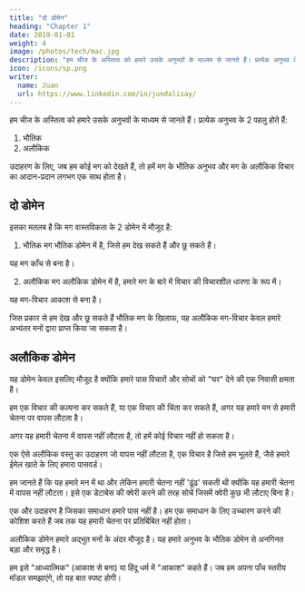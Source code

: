 ```yaml
---
title: "दो डोमेन"
heading: "Chapter 1"
date: 2019-01-01
weight: 4
image: /photos/tech/mac.jpg
description: "हम चीज के अस्तित्व को हमारे उसके अनुभवों के माध्यम से जानते हैं। प्रत्येक अनुभव के 2 पहलु होते हैं"
icon: /icons/sp.png
writer:
  name: Juan
  url: https://www.linkedin.com/in/jundalisay/
---
```



हम चीज के अस्तित्व को हमारे उसके अनुभवों के माध्यम से जानते हैं। प्रत्येक अनुभव के 2 पहलु होते हैं:

1. भौतिक
2. अलौकिक

उदाहरण के लिए, जब हम कोई मग को देखते हैं, तो हमें मग के भौतिक अनुभव और मग के अलौकिक विचार का आदान-प्रदान लगभग एक साथ होता है।


## दो डोमेन

इसका मतलब है कि मग वास्तविकता के 2 डोमेन में मौजूद है:

1. भौतिक मग भौतिक डोमेन में है, जिसे हम देख सकते हैं और छू सकते हैं।

यह मग काँच से बना है।

2. अलौकिक मग अलौकिक डोमेन में है, हमारे मग के बारे में विचार की विचारशील धारणा के रूप में।

यह मग-विचार आकाश से बना है।

जिस प्रकार से हम देख और छू सकते हैं भौतिक मग के खिलाफ, यह अलौकिक मग-विचार केवल हमारे अभ्यंतर मनों द्वारा प्राप्त किया जा सकता है।


## अलौकिक डोमेन

यह डोमेन केवल इसलिए मौजूद है क्योंकि हमारे पास विचारों और सोचों को "घर" देने की एक निवासी क्षमता है।

हम एक विचार की कल्पना कर सकते हैं, या एक विचार की चिंता कर सकते हैं, अगर यह हमारे मन से हमारी चेतना पर वापस लौटता है।

अगर यह हमारी चेतना में वापस नहीं लौटता है, तो हमें कोई विचार नहीं हो सकता है।

एक ऐसे अलौकिक वस्तु का उदाहरण जो वापस नहीं लौटता है, एक विचार है जिसे हम भूलते हैं, जैसे हमारे ईमेल खाते के लिए हमारा पासवर्ड।

हम जानते हैं कि यह हमारे मन में था और लेकिन हमारी चेतना नहीं 'ढूंढ' सकती थी क्योंकि यह हमारी चेतना में वापस नहीं लौटता। इसे एक डेटाबेस की क्वेरी करने की तरह सोचें जिसमें क्वेरी कुछ भी लौटाए बिना है।

एक और उदाहरण है जिसका समाधान हमारे पास नहीं है। हम एक समाधान के लिए उच्चारण करने की कोशिश करते हैं जब तक यह हमारी चेतना पर प्रतिबिंबित नहीं होता।

अलौकिक डोमेन हमारे अद्भुत मनों के अंदर मौजूद है। यह हमारे अनुभव के भौतिक डोमेन से अनगिनत बड़ा और समृद्ध है।

हम इसे "आध्यात्मिक" (आकाश से बना) या हिंदू धर्म में "आकाश" कहते हैं। जब हम अपना पाँच स्तरीय मॉडल समझाएंगे, तो यह बात स्पष्ट होगी।